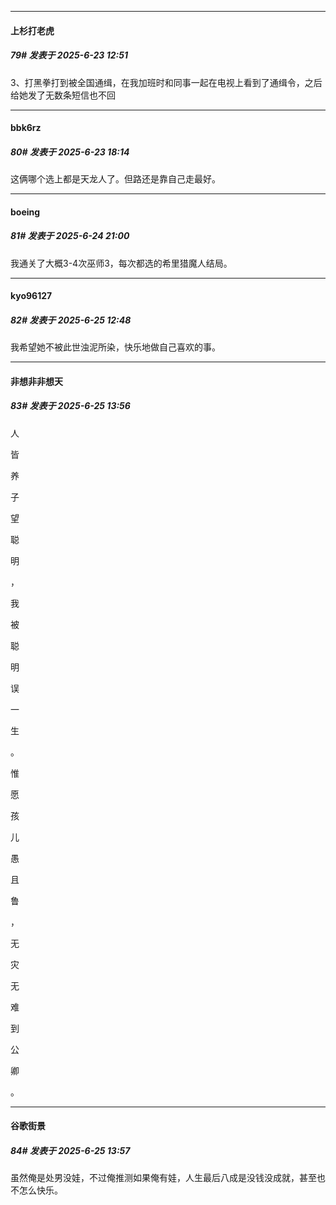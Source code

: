 ﻿
*****

####  上杉打老虎  
##### 79#       发表于 2025-6-23 12:51

3、打黑拳打到被全国通缉，在我加班时和同事一起在电视上看到了通缉令，之后给她发了无数条短信也不回


*****

####  bbk6rz  
##### 80#       发表于 2025-6-23 18:14

这俩哪个选上都是天龙人了。但路还是靠自己走最好。


*****

####  boeing  
##### 81#       发表于 2025-6-24 21:00

我通关了大概3-4次巫师3，每次都选的希里猎魔人结局。


*****

####  kyo96127  
##### 82#       发表于 2025-6-25 12:48

我希望她不被此世浊泥所染，快乐地做自己喜欢的事。


*****

####  非想非非想天  
##### 83#       发表于 2025-6-25 13:56

人

皆

养

子

望

聪

明

，

我

被

聪

明

误

一

生

。

惟

愿

孩

儿

愚

且

鲁

，

无

灾

无

难

到

公

卿

。

*****

####  谷歌街景  
##### 84#       发表于 2025-6-25 13:57

虽然俺是处男没娃，不过俺推测如果俺有娃，人生最后八成是没钱没成就，甚至也不怎么快乐。

